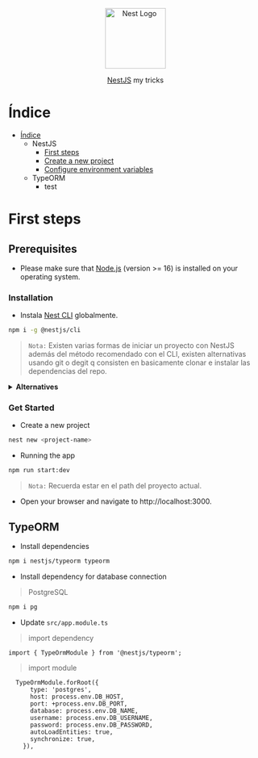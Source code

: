 <p align="center">
  <a href="http://nestjs.com/" target="blank"><img src="https://nestjs.com/img/logo-small.svg" width="120" alt="Nest Logo" /></a>
</p>

<p align="center"><a href="https://docs.nestjs.com" target="_blank">NestJS</a> my tricks</p>

# Índice

- [Índice](#Índice)
  - NestJS
    - [First steps](#first-steps)
    - [Create a new project](#get-started)
    - [Configure environment variables](configure-environment-variables)
  - TypeORM
    - test

# First steps

## Prerequisites

- Please make sure that [Node.js](https://nodejs.org) (version >= 16) is installed on your operating system.

### Installation

- Instala [Nest CLI](https://github.com/nestjs/nest) globalmente.

```bash
npm i -g @nestjs/cli
```

> `Nota:` Existen varias formas de iniciar un proyecto con NestJS además del método recomendado con el CLI,
> existen alternativas usando git o degit q consisten en basicamente clonar e instalar las dependencias del repo.

<details closed>
  <summary><b>Alternatives</b></summary>

<br>

> ```bash
> git clone https://github.com/nestjs/typescript-starter.git project
> cd project
> npm install
> npm run start
> ```

</details>

### Get Started

- Create a new project

```bash
nest new <project-name>
```

- Running the app

```bash
npm run start:dev
```

> `Nota:` Recuerda estar en el path del proyecto actual.

- Open your browser and navigate to http://localhost:3000.

## TypeORM

- Install dependencies

```bash
npm i nestjs/typeorm typeorm
```

- Install dependency for database connection

> PostgreSQL

```bash
npm i pg
```

- Update `src/app.module.ts`

> import dependency

```nestjs
import { TypeOrmModule } from '@nestjs/typeorm';
```

> import module

```nestjs
  TypeOrmModule.forRoot({
      type: 'postgres',
      host: process.env.DB_HOST,
      port: +process.env.DB_PORT,
      database: process.env.DB_NAME,
      username: process.env.DB_USERNAME,
      password: process.env.DB_PASSWORD,
      autoLoadEntities: true,
      synchronize: true,
    }),
```
